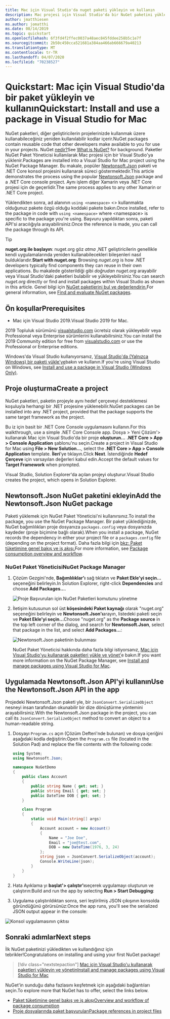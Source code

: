 ```yaml
---
title: Mac için Visual Studio'da nuget paketi yükleyin ve kullanın
description: Mac projesi için Visual Studio'da bir NuGet paketini yükleme ve kullanma süreci hakkında bir iz geçidi öğreticisi.
author: jmatthiesen
ms.author: jomatthi
ms.date: 08/14/2019
ms.topic: quickstart
ms.openlocfilehash: 6f3fd4f2ffec0037a48aec845fddee258b5c1e7f
ms.sourcegitcommit: 2b50c450cca521681a384aa466ab666679a40213
ms.translationtype: MT
ms.contentlocale: tr-TR
ms.lasthandoff: 04/07/2020
ms.locfileid: "70238527"
---
```

# <a name="quickstart-install-and-use-a-package-in-visual-studio-for-mac"></a><span data-ttu-id="faec1-103">Quickstart: Mac için Visual Studio'da bir paket yükleyin ve kullanın</span><span class="sxs-lookup"><span data-stu-id="faec1-103">Quickstart: Install and use a package in Visual Studio for Mac</span></span>

<span data-ttu-id="faec1-104">NuGet paketleri, diğer geliştiricilerin projelerinizde kullanmak üzere kullanabileceğiniz yeniden kullanılabilir kodlar içerir.</span><span class="sxs-lookup"><span data-stu-id="faec1-104">NuGet packages contain reusable code that other developers make available to you for use in your projects.</span></span> <span data-ttu-id="faec1-105">NuGet [nedir?](../What-is-NuGet.md)</span><span class="sxs-lookup"><span data-stu-id="faec1-105">See [What is NuGet?](../What-is-NuGet.md) for background.</span></span> <span data-ttu-id="faec1-106">Paketler NuGet Paket Yöneticisi kullanılarak Mac projesi için bir Visual Studio'ya yüklenir.</span><span class="sxs-lookup"><span data-stu-id="faec1-106">Packages are installed into a Visual Studio for Mac project using the NuGet Package Manager.</span></span> <span data-ttu-id="faec1-107">Bu makale, popüler [Newtonsoft.Json](https://www.nuget.org/packages/Newtonsoft.Json/) paketi ve .NET Core konsol projesini kullanarak süreci göstermektedir.</span><span class="sxs-lookup"><span data-stu-id="faec1-107">This article demonstrates the process using the popular [Newtonsoft.Json](https://www.nuget.org/packages/Newtonsoft.Json/) package and a .NET Core console project.</span></span> <span data-ttu-id="faec1-108">Aynı işlem diğer Xamarin veya .NET Core projesi için de geçerlidir.</span><span class="sxs-lookup"><span data-stu-id="faec1-108">The same process applies to any other Xamarin or .NET Core project.</span></span>

<span data-ttu-id="faec1-109">Yüklendikten sonra, ad alanının `using <namespace>` \<\> kullanmakta olduğunuz pakete özgü olduğu koddaki pakete bakın.</span><span class="sxs-lookup"><span data-stu-id="faec1-109">Once installed, refer to the package in code with `using <namespace>` where \<namespace\> is specific to the package you're using.</span></span> <span data-ttu-id="faec1-110">Başvuru yapıldıktan sonra, paketi API'si aracılığıyla arayabilirsiniz.</span><span class="sxs-lookup"><span data-stu-id="faec1-110">Once the reference is made, you can call the package through its API.</span></span>

> [!Tip]
> <span data-ttu-id="faec1-111">**nuget.org ile başlayın**: nuget.org göz *atma* ,NET geliştiricilerin genellikle kendi uygulamalarında yeniden kullanabilecekleri bileşenleri nasıl bulduklarıdır.</span><span class="sxs-lookup"><span data-stu-id="faec1-111">**Start with nuget.org**: Browsing *nuget.org* is how .NET developers typically find components they can reuse in their own applications.</span></span> <span data-ttu-id="faec1-112">Bu makalede gösterildiği gibi *doğrudan nuget.org* arayabilir veya Visual Studio'daki paketleri bulabilir ve yükleyebilirsiniz.</span><span class="sxs-lookup"><span data-stu-id="faec1-112">You can search *nuget.org* directly or find and install packages within Visual Studio as shown in this article.</span></span> <span data-ttu-id="faec1-113">Genel bilgi için [NuGet paketlerini bul ve değerlendirin.](../consume-packages/finding-and-choosing-packages.md)</span><span class="sxs-lookup"><span data-stu-id="faec1-113">For general information, see [Find and evaluate NuGet packages](../consume-packages/finding-and-choosing-packages.md).</span></span>

## <a name="prerequisites"></a><span data-ttu-id="faec1-114">Ön koşullar</span><span class="sxs-lookup"><span data-stu-id="faec1-114">Prerequisites</span></span>

- <span data-ttu-id="faec1-115">Mac için Visual Studio 2019.</span><span class="sxs-lookup"><span data-stu-id="faec1-115">Visual Studio 2019 for Mac.</span></span>

<span data-ttu-id="faec1-116">2019 Topluluk sürümünü [visualstudio.com](https://www.visualstudio.com/) ücretsiz olarak yükleyebilir veya Professional veya Enterprise sürümlerini kullanabilirsiniz.</span><span class="sxs-lookup"><span data-stu-id="faec1-116">You can install the 2019 Community edition for free from [visualstudio.com](https://www.visualstudio.com/) or use the Professional or Enterprise editions.</span></span>

<span data-ttu-id="faec1-117">Windows'da Visual Studio kullanıyorsanız, [Visual Studio'da (Yalnızca Windows) bir paketi yükle'ye](install-and-use-a-package-in-visual-studio.md)bakın ve kullanın.</span><span class="sxs-lookup"><span data-stu-id="faec1-117">If you're using Visual Studio on Windows, see [Install and use a package in Visual Studio (Windows Only)](install-and-use-a-package-in-visual-studio.md).</span></span>

## <a name="create-a-project"></a><span data-ttu-id="faec1-118">Proje oluşturma</span><span class="sxs-lookup"><span data-stu-id="faec1-118">Create a project</span></span>

<span data-ttu-id="faec1-119">NuGet paketleri, paketin projeyle aynı hedef çerçeveyi desteklemesi koşuluyla herhangi bir .NET projesine yüklenebilir.</span><span class="sxs-lookup"><span data-stu-id="faec1-119">NuGet packages can be installed into any .NET project, provided that the package supports the same target framework as the project.</span></span>

<span data-ttu-id="faec1-120">Bu iz için basit bir .NET Core Console uygulamasını kullanın.</span><span class="sxs-lookup"><span data-stu-id="faec1-120">For this walkthrough, use a simple .NET Core Console app.</span></span> <span data-ttu-id="faec1-121">Dosya > Yeni Çözüm'> kullanarak Mac için Visual Studio'da bir proje **oluşturun...** **.NET Core > App > Console Application** şablonu'nu seçin.</span><span class="sxs-lookup"><span data-stu-id="faec1-121">Create a project in Visual Studio for Mac using **File > New Solution...**, select the **.NET Core > App > Console Application** template.</span></span> <span data-ttu-id="faec1-122">**İleri**’ye tıklayın.</span><span class="sxs-lookup"><span data-stu-id="faec1-122">Click **Next**.</span></span> <span data-ttu-id="faec1-123">İstendiğinde **Hedef Çerçeve** için varsayılan değerleri kabul edin.</span><span class="sxs-lookup"><span data-stu-id="faec1-123">Accept the default values for **Target Framework** when prompted.</span></span>

<span data-ttu-id="faec1-124">Visual Studio, Solution Explorer'da açılan projeyi oluşturur.</span><span class="sxs-lookup"><span data-stu-id="faec1-124">Visual Studio creates the project, which opens in Solution Explorer.</span></span>

## <a name="add-the-newtonsoftjson-nuget-package"></a><span data-ttu-id="faec1-125">Newtonsoft.Json NuGet paketini ekleyin</span><span class="sxs-lookup"><span data-stu-id="faec1-125">Add the Newtonsoft.Json NuGet package</span></span>

<span data-ttu-id="faec1-126">Paketi yüklemek için NuGet Paket Yöneticisi'ni kullanırsınız.</span><span class="sxs-lookup"><span data-stu-id="faec1-126">To install the package, you use the NuGet Package Manager.</span></span> <span data-ttu-id="faec1-127">Bir paket yüklediğinizde, NuGet bağımlılıkları proje dosyanıza `packages.config` veya dosyanızda kaydeder (proje biçimine bağlı olarak).</span><span class="sxs-lookup"><span data-stu-id="faec1-127">When you install a package, NuGet records the dependency in  either your project file or a `packages.config` file (depending on the project format).</span></span> <span data-ttu-id="faec1-128">Daha fazla bilgi için [bkz: Paket tüketimine genel bakış ve iş akışı.](../consume-packages/Overview-and-Workflow.md)</span><span class="sxs-lookup"><span data-stu-id="faec1-128">For more information, see [Package consumption overview and workflow](../consume-packages/Overview-and-Workflow.md).</span></span>

### <a name="nuget-package-manager"></a><span data-ttu-id="faec1-129">NuGet Paket Yöneticisi</span><span class="sxs-lookup"><span data-stu-id="faec1-129">NuGet Package Manager</span></span>

1. <span data-ttu-id="faec1-130">Çözüm Gezgini'nde, **Bağımlılıklar'ı** sağ tıklatın ve **Paket Ekle'yi seçin...** seçeneğini belirleyin.</span><span class="sxs-lookup"><span data-stu-id="faec1-130">In Solution Explorer, right-click **Dependencies** and choose **Add Packages...**.</span></span>

    ![Proje Başvuruları için NuGet Paketleri komutunu yönetme](media/QS_Use_Mac-02-ManageNuGetPackages.png)

1. <span data-ttu-id="faec1-132">İletişim kutusunun sol üst **köşesindeki Paket kaynağı** olarak "nuget.org" seçeneğini belirleyin ve **Newtonsoft.Json'ı**arayın, listedeki paketi seçin ve **Paket Ekle'yi seçin...**</span><span class="sxs-lookup"><span data-stu-id="faec1-132">Choose "nuget.org" as the **Package source** in the top left corner of the dialog, and search for **Newtonsoft.Json**, select that package in the list, and select **Add Packages...**:</span></span>

    ![Newtonsoft.Json paketinin bulunması](media/QS_Use_Mac-03-NewtonsoftJson.png)

    <span data-ttu-id="faec1-134">NuGet Paket Yöneticisi hakkında daha fazla bilgi istiyorsanız, [Mac için Visual Studio'yu kullanarak paketleri yükle ve yönet'](../consume-packages/install-use-packages-visual-studio.md)e bakın.</span><span class="sxs-lookup"><span data-stu-id="faec1-134">If you want more information on the NuGet Package Manager, see [Install and manage packages using Visual Studio for Mac](../consume-packages/install-use-packages-visual-studio.md).</span></span>

## <a name="use-the-newtonsoftjson-api-in-the-app"></a><span data-ttu-id="faec1-135">Uygulamada Newtonsoft.Json API'yi kullanın</span><span class="sxs-lookup"><span data-stu-id="faec1-135">Use the Newtonsoft.Json API in the app</span></span>

<span data-ttu-id="faec1-136">Projedeki Newtonsoft.Json paketi yle, bir `JsonConvert.SerializeObject` nesneyi insan tarafından okunabilir bir dize dönüştürme yöntemini arayabilirsiniz.</span><span class="sxs-lookup"><span data-stu-id="faec1-136">With the Newtonsoft.Json package in the project, you can call its `JsonConvert.SerializeObject` method to convert an object to a human-readable string.</span></span>

1. <span data-ttu-id="faec1-137">Dosyayı `Program.cs` açın (Çözüm Defteri'nde bulunan) ve dosya içeriğini aşağıdaki kodla değiştirin:</span><span class="sxs-lookup"><span data-stu-id="faec1-137">Open the `Program.cs` file (located in the Solution Pad) and replace the file contents with the following code:</span></span>

    ```cs
    using System;
    using Newtonsoft.Json;

    namespace NuGetDemo
    {
        public class Account
        {
            public string Name { get; set; }
            public string Email { get; set; }
            public DateTime DOB { get; set; }
        }
    
        class Program
        {
            static void Main(string[] args)
            {
                Account account = new Account()
                {
                    Name = "Joe Doe",
                    Email = "joe@test.com",
                    DOB = new DateTime(1976, 3, 24)
                };
                string json = JsonConvert.SerializeObject(account);
                Console.WriteLine(json);
            }
        }
    }
    ```

1. <span data-ttu-id="faec1-138">Hata Ayıklama yı **başlat'> çalıştır'ı**seçerek uygulamayı oluşturun ve çalıştırın:</span><span class="sxs-lookup"><span data-stu-id="faec1-138">Build and run the app by selecting **Run > Start Debugging**:</span></span>

1. <span data-ttu-id="faec1-139">Uygulama çalıştırıldıktan sonra, seri leştirilmiş JSON çıkışının konsolda göründüğünü görürsünüz:</span><span class="sxs-lookup"><span data-stu-id="faec1-139">Once the app runs, you'll see the serialized JSON output appear in the console:</span></span>

  ![Konsol uygulamasının çıktısı](media/QS_Use_Mac-06-AppStart.png)

## <a name="next-steps"></a><span data-ttu-id="faec1-141">Sonraki adımlar</span><span class="sxs-lookup"><span data-stu-id="faec1-141">Next steps</span></span>
<span data-ttu-id="faec1-142">İlk NuGet paketinizi yükledikten ve kullandığınız için tebrikler!</span><span class="sxs-lookup"><span data-stu-id="faec1-142">Congratulations on installing and using your first NuGet package!</span></span>

> [!div class="nextstepaction"]
> [<span data-ttu-id="faec1-143">Mac için Visual Studio'u kullanarak paketleri yükleyin ve yönetin</span><span class="sxs-lookup"><span data-stu-id="faec1-143">Install and manage packages using Visual Studio for Mac</span></span>](/visualstudio/mac/nuget-walkthrough?toc=/nuget/toc.json)

<span data-ttu-id="faec1-144">NuGet'in sunduğu daha fazlasını keşfetmek için aşağıdaki bağlantıları seçin.</span><span class="sxs-lookup"><span data-stu-id="faec1-144">To explore more that NuGet has to offer, select the links below.</span></span>

- [<span data-ttu-id="faec1-145">Paket tüketimine genel bakış ve iş akışı</span><span class="sxs-lookup"><span data-stu-id="faec1-145">Overview and workflow of package consumption</span></span>](../consume-packages/overview-and-workflow.md)
- [<span data-ttu-id="faec1-146">Proje dosyalarında paket başvuruları</span><span class="sxs-lookup"><span data-stu-id="faec1-146">Package references in project files</span></span>](../consume-packages/package-references-in-project-files.md)
